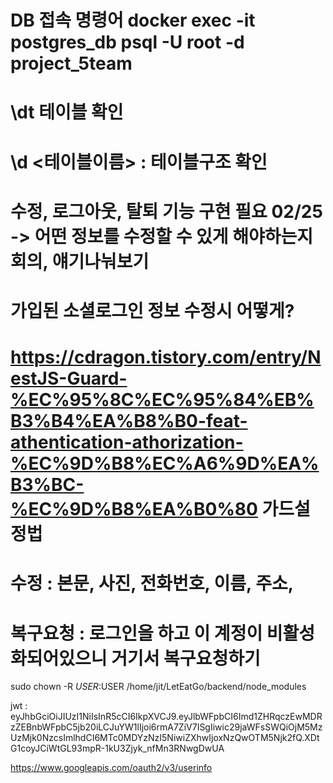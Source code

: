 # DB 접속 명령어 docker exec -it postgres_db psql -U root -d project_5team
# \dt 테이블 확인 
# \d <테이블이름> : 테이블구조 확인 

# 수정, 로그아웃, 탈퇴 기능 구현 필요 02/25 -> 어떤 정보를 수정할 수 있게 해야하는지 회의, 얘기나눠보기
# 가입된 소셜로그인 정보 수정시 어떻게?
# https://cdragon.tistory.com/entry/NestJS-Guard-%EC%95%8C%EC%95%84%EB%B3%B4%EA%B8%B0-feat-athentication-athorization-%EC%9D%B8%EC%A6%9D%EA%B3%BC-%EC%9D%B8%EA%B0%80 가드설정법

# 수정 : 본문, 사진, 전화번호, 이름, 주소, 
# 복구요청 : 로그인을 하고 이 계정이 비활성화되어있으니 거기서 복구요청하기

sudo chown -R $USER:$USER /home/jit/LetEatGo/backend/node_modules

jwt : eyJhbGciOiJIUzI1NiIsInR5cCI6IkpXVCJ9.eyJlbWFpbCI6Imd1ZHRqczEwMDRzZEBnbWFpbC5jb20iLCJuYW1lIjoi6rmA7ZiV7ISgIiwic29jaWFsSWQiOjM5MzUzMjk0NzcsImlhdCI6MTc0MDYzNzI5NiwiZXhwIjoxNzQwOTM5Njk2fQ.XDtG1coyJCiWtGL93mpR-1kU3Zjyk_nfMn3RNwgDwUA

https://www.googleapis.com/oauth2/v3/userinfo